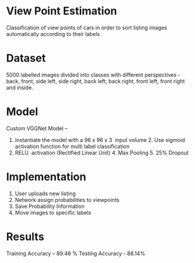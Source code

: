 # View Point Estimation

Classification of view points of  cars in order to sort listing images automatically according to their labels

# Dataset
5000 labelled images divided into classes with different perspectives - back, front, side left, side right, back left, back right, front left, front right and inside.

# Model
Custom VGGNet Model – 
  1. Instantiate the model with a 96 x 96 x 3  input volume
	2. Use sigmoid activation function for multi label classification
  3. RELU  activation (Rectified Linear Unit)
	4. Max Pooling
	5. 25% Dropout
  
# Implementation
  1. User uploads new listing
  2. Network assign probabilities to viewpoints
  3. Save Probability Information
  4. Move images to specific labels
 
# Results
  Training Accuracy – 89.48 % 
  Testing Accuracy -  88.14%





